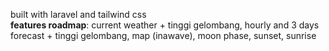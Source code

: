built with laravel and tailwind css <br>
**features roadmap**: current weather + tinggi gelombang, hourly and 3 days forecast + tinggi gelombang, map (inawave), moon phase, sunset, sunrise

